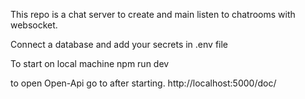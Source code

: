 This repo is a chat server to create and main listen to chatrooms with websocket.

Connect a database and add your secrets in .env file

To start on local machine
npm run dev

to open Open-Api go to after starting.
http://localhost:5000/doc/
